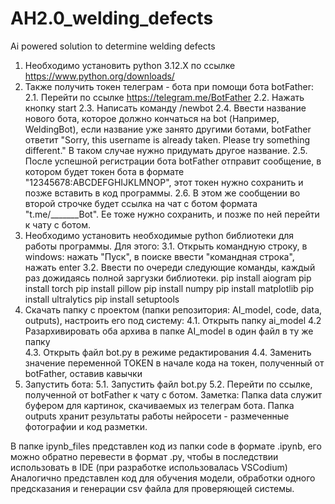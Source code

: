 # AH2.0_welding_defects
Ai powered solution to determine welding defects 

1. Необходимо установить python 3.12.X по ссылке https://www.python.org/downloads/
2. Также получить токен телеграм - бота при помощи бота botFather:
 2.1. Перейти по ссылке https://telegram.me/BotFather
 2.2. Нажать кнопку start
 2.3. Написать команду /newbot
 2.4. Ввести название нового бота, которое должно кончаться на bot (Например, WeldingBot),
 если название уже занято другими ботами, botFather ответит
 "Sorry, this username is already taken. Please try something different."
 В таком случае нужно придумать другое название.
 2.5. После успешной регистрации бота botFather отправит сообщение, в котором будет токен бота в формате
 "12345678:ABCDEFGHIJKLMNOP", этот токен нужно сохранить и позже вставить в код программы.
 2.6. В этом же сообщении во второй строчке будет ссылка на чат с ботом формата "t.me/_______Bot".
 Ее тоже нужно сохранить, и позже по ней перейти к чату с ботом.
3. Необходимо установить необходимые python библиотеки для работы программы. Для этого:
 3.1. Открыть командную строку, в windows: нажать "Пуск", в поиске ввести "командная строка", нажать enter
 3.2. Ввести по очереди следующие команды, каждый раз дожидаясь полной заргузки библиотеки.
pip install aiogram
pip install torch
pip install pillow
pip install numpy
pip install matplotlib
pip install ultralytics
pip install setuptools
4. Скачать папку с проектом (папки репозитория: AI_model, code, data, outputs), настроить его под систему:
 4.1. Открыть папку ai_model
 4.2  Разархивировать оба архива в папке AI_model в один файл в ту же папку                                         
 4.3. Открыть файл bot.py в режиме редактирования
 4.4. Заменить значение переменной TOKEN в начале кода на токен, полученный от botFather, оставив кавычки
6. Запустить бота:
 5.1. Запустить файл bot.py
 5.2. Перейти по ссылке, полученной от botFather к чату с ботом.
Заметка:
Папка data служит буфером для картинок, скачиваемых из телеграм бота.
Папка outputs хранит результаты работы нейросети - размеченные фотографии и код разметки.

В папке ipynb_files представлен код из папки code в формате .ipynb, его можно обратно перевести в формат .py, чтобы в последствии использовать в IDE (при разработке использовалась VSCodium)
Аналогично представлен код для обучения модели, обработки одного предсказания и генерации csv файла для проверяющей системы.
